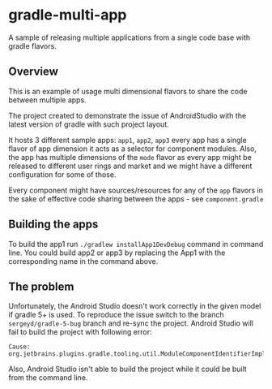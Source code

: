 # gradle-multi-app
A sample of releasing multiple applications from a single code base with gradle flavors.

## Overview
This is an example of usage multi dimensional flavors to share the code between multiple apps.

The project created to demonstrate the issue of AndroidStudio with the latest version of gradle with such project layout.

It hosts 3 different sample apps: `app1`, `app2`, `app3`
every app has a single flavor of app dimension it acts as a selector for component modules.
Also, the app has multiple dimensions of the `mode` flavor as every app might be released to different user rings and market and we might have a different configuration for some of those.

Every component might have sources/resources for any of the `app` flavors in the sake of effective code sharing between the apps - see `component.gradle`

## Building the apps
To build the app1 run `./gradlew installApp1DevDebug` command in command line.
You could build app2 or app3 by replacing the App1 with the corresponding name in the command above.

## The problem
Unfortunately, the Android Studio doesn't work correctly in the given model if gradle 5+ is used.
To reproduce the issue switch to the branch  `sergeyd/gradle-5-bug` branch and re-sync the project.
Android Studio will fail to build the project with following error:
```
Cause: org.jetbrains.plugins.gradle.tooling.util.ModuleComponentIdentifierImpl.getModuleIdentifier()Lorg/gradle/api/artifacts/ModuleIdentifier;
```

Also, Android Studio isn't able to build the project while it could be built from the command line.